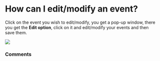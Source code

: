 # How can I edit/modify an event?

<p class="no-margin">Click on the event you wish to edit/modify, you get a pop-up window, there you get the <b>Edit option</b>, click on it and edit/modify your events and then save them.</p>
<p class="no-margin"></p>
<div class="intercom-container"><img src="https://teams-pro.intercom-attachments-1.com/i/o/664842949/1d848a1bcd985aa83040f175/how_can_i_editmodify_an_event.png"></div>

### Comments

<Comments />
